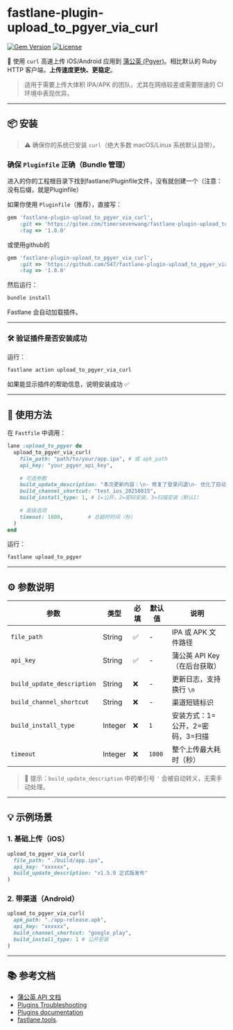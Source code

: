 
# fastlane-plugin-upload_to_pgyer_via_curl

[![Gem Version](https://img.shields.io/gem/v/fastlane-plugin-upload_to_pgyer_via_curl.svg?style=flat)](https://rubygems.org/gems/fastlane-plugin-upload_to_pgyer_via_curl)
[![License](https://img.shields.io/badge/license-MIT-green.svg?style=flat)](https://opensource.org/licenses/MIT)

🚀 使用 `curl` 高速上传 iOS/Android 应用到 [蒲公英 (Pgyer)](https://www.pgyer.com)。相比默认的 Ruby HTTP 客户端，**上传速度更快、更稳定**。

> 适用于需要上传大体积 IPA/APK 的团队，尤其在网络较差或需要限速的 CI 环境中表现优异。

---

## 📦 安装
> ⚠️ 确保你的系统已安装 `curl`（绝大多数 macOS/Linux 系统默认自带）。

### 确保 `Pluginfile` 正确（Bundle 管理）
进入的你的工程根目录下找到fastlane/Pluginfile文件，没有就创建一个（注意：没有后缀，就是Pluginfile）

如果你使用 `Pluginfile`（推荐），直接写：

```ruby
gem 'fastlane-plugin-upload_to_pgyer_via_curl', 
    :git => 'https://gitee.com/timersevenwang/fastlane-plugin-upload_to_pgyer_via_curl.git',
    :tag => '1.0.0'
```
或使用github的
```ruby
gem 'fastlane-plugin-upload_to_pgyer_via_curl', 
    :git => 'https://github.com/547/fastlane-plugin-upload_to_pgyer_via_curl.git',
    :tag => '1.0.0'
```

然后运行：

```bash
bundle install
```

Fastlane 会自动加载插件。

---

### 🛠️ 验证插件是否安装成功

运行：

```bash
fastlane action upload_to_pgyer_via_curl
```

如果能显示插件的帮助信息，说明安装成功 ✅

---

## 🚀 使用方法

在 `Fastfile` 中调用：

```ruby
lane :upload_to_pgyer do
  upload_to_pgyer_via_curl(
    file_path: "path/to/your/app.ipa", # 或 apk_path
    api_key: "your_pgyer_api_key",
    
    # 可选参数
    build_update_description: "本次更新内容：\n- 修复了登录闪退\n- 优化了启动速度",
    build_channel_shortcut: "test_ios_20250815",
    build_install_type: 1, # 1=公开，2=密码安装，3=扫描安装（默认1）
    
    # 高级选项
    timeout: 1800,        # 总超时时间（秒）
  )
end
```

运行：

```bash
fastlane upload_to_pgyer
```

---

## ⚙️ 参数说明

| 参数 | 类型 | 必填 | 默认值 | 说明 |
|------|------|------|--------|------|
| `file_path` | String | ✅ | - | IPA 或 APK 文件路径 |
| `api_key` | String | ✅ | - | 蒲公英 API Key（在后台获取） |
| `build_update_description` | String | ❌ | - | 更新日志，支持换行 `\n` |
| `build_channel_shortcut` | String | ❌ | - | 渠道短链标识 |
| `build_install_type` | Integer | ❌ | `1` | 安装方式：1=公开，2=密码，3=扫描 |
| `timeout` | Integer | ❌ | `1800` | 整个上传最大耗时（秒） |

> 📝 提示：`build_update_description` 中的单引号 `'` 会被自动转义，无需手动处理。

---

## 💡 示例场景

### 1. 基础上传（iOS）

```ruby
upload_to_pgyer_via_curl(
  file_path: "./build/app.ipa",
  api_key: "xxxxxx",
  build_update_description: "v1.5.0 正式版发布"
)
```

### 2. 带渠道（Android）

```ruby
upload_to_pgyer_via_curl(
  apk_path: "./app-release.apk",
  api_key: "xxxxxx",
  build_channel_shortcut: "google_play",
  build_install_type: 1 # 公开安装
)
```

---

## 📚 参考文档
- [蒲公英 API 文档](https://www.pgyer.com/doc/view/api#uploadApp)
- [Plugins Troubleshooting](https://docs.fastlane.tools/plugins/plugins-troubleshooting/) 
- [Plugins documentation](https://docs.fastlane.tools/actions/)
- [fastlane.tools](https://fastlane.tools).


